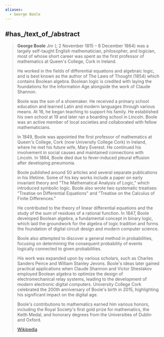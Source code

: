 ```yaml
---
aliases:
  - George Boole
---
```


## #has_/text_of_/abstract 

> **George Boole** Jnr (; 2 November 1815 – 8 December 1864) was a largely self-taught 
> English mathematician, philosopher, and logician, most of whose short career 
> was spent as the first professor of mathematics at Queen's College, Cork in Ireland.  
> 
> He worked in the fields of differential equations and algebraic logic, 
> and is best known as the author of The Laws of Thought (1854) which contains Boolean algebra. 
> Boolean logic is credited with laying the foundations for the Information Age 
> alongside the work of Claude Shannon.
>
> Boole was the son of a shoemaker. He received a primary school education 
> and learned Latin and modern languages through various means. 
> At 16, he began teaching to support his family. 
> He established his own school at 19 and later ran a boarding school in Lincoln. 
> Boole was an active member of local societies and collaborated with fellow mathematicians.
>
> In 1849, Boole was appointed the first professor of mathematics at Queen's College, Cork 
> (now University College Cork) in Ireland, where he met his future wife, Mary Everest. 
> He continued his involvement in social causes and maintained connections with Lincoln. 
> In 1864, Boole died due to fever-induced pleural effusion after developing pneumonia.
>
> Boole published around 50 articles and several separate publications in his lifetime. 
> Some of his key works include a paper on early invariant theory 
> and "The Mathematical Analysis of Logic," which introduced symbolic logic. 
> Boole also wrote two systematic treatises: "Treatise on Differential Equations" 
> and "Treatise on the Calculus of Finite Differences." 
> 
> He contributed to the theory of linear differential equations 
> and the study of the sum of residues of a rational function. 
> In 1847, Boole developed Boolean algebra, a fundamental concept in binary logic, 
> which laid the groundwork for the algebra of logic tradition 
> and forms the foundation of digital circuit design and modern computer science. 
> 
> Boole also attempted to discover a general method in probabilities, focusing on 
> determining the consequent probability of events logically connected to given probabilities. 
> 
> His work was expanded upon by various scholars, 
> such as Charles Sanders Peirce and William Stanley Jevons. 
> Boole's ideas later gained practical applications when Claude Shannon and Victor Shestakov 
> employed Boolean algebra to optimize the design of electromechanical relay systems, 
> leading to the development of modern electronic digital computers. 
> University College Cork celebrated the 200th anniversary of Boole's birth in 2015, 
> highlighting his significant impact on the digital age.
>
> Boole's contributions to mathematics earned him various honors, 
> including the Royal Society's first gold prize for mathematics, the Keith Medal, 
> and honorary degrees from the Universities of Dublin and Oxford.
>
> [Wikipedia](https://en.wikipedia.org/wiki/George%20Boole)

